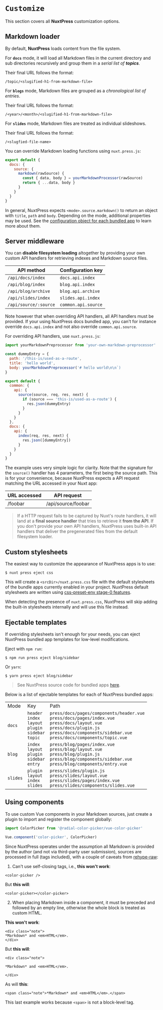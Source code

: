 # `Customize`

This section covers all **NuxtPress** customization options.

## Markdown loader

By default, **NuxtPress** loads content from the file system.

For **`docs`** mode, it will load all Markdown files in the current directory
and sub directories recursively and group them in a _serial list of **topics**_.

Their final URL follows the format:

```
/topic/<slugified-h1-from-markdown-file>
```

For **`blogs`** mode, Markdown files are grouped as a *_chronological list of
entries_*.

Their final URL follows the format:

```
/<year>/<month>/<slugified-h1-from-markdown-file>
```

For **`slides`** mode, Markdown files are treated as individual slideshows.

Their final URL follows the format:

```
/<slugfied-file-name>
```

You can override Markdown loading functions using `nuxt.press.js`:

```js
export default {
  docs: {
    source: {
      markdown(rawSource) {
        const { data, body } = yourMarkdownProcessor(rawSource)
        return { ...data, body }
      }
    }
  }
}
```

In general, NuxtPress expects `<mode>.source.markdown()` to return an object 
with `title`, `path` and `body`. Depending on the mode, additional properties 
may be used. See the [configuration object for each bundled app][source-code] 
to learn more about them.

## Server middleware

You can **disable filesystem loading** altogether by providing your own custom 
API handlers for retrieving indexes and Markdown source files.

| API method                          | Configuration key                     |
| ----------------------------------- | ------------------------------------- |
| `/api/docs/index`                   | `docs.api.index`                      |
| `/api/blog/index`                   | `blog.api.index`                      |
| `/api/blog/archive`                 | `blog.api.archive`                    |
| `/api/slides/index`                 | `slides.api.index`                    |
| `/api/source/:source`               | `common.api.source`                   |

Note however that when overriding API handlers, all API handlers must be 
provided. If your using NuxtPress docs bundled app, you can't for instance 
override `docs.api.index` and not also override `common.api.source`.

For overriding API handlers, use `nuxt.press.js`:

```js
import yourMarkdownPreprocessor from 'your-own-markdown-preprocessor'

const dummyEntry = {
  path: '/this-is/used-as-a-route',
  title: 'hello world',
  body: yourMarkdownPreprocessor('# hello world\n\n`)
}

export default {
  common: {
    api: {
      source(source, req, res, next) {
        if (source === 'this-is/used-as-a-route') {
          res.json(dummyEntry)
        }
      }
    }
  },
  docs: {
    api: {
      index(req, res, next) {
        res.json([dummyEntry])
      }
    }
  }
}
```

The example uses very simple logic for clarity. Note that the signature for
the `source()` handler has 4 parameters, the first being the source path. This
is for your convenience, because NuxtPress expects a API request matching the 
URL accessed in your Nuxt app:

URL accessed    | API request
--------------- | --------------------
/foobar         | /api/source/foobar

> If a HTTP request fails to be captured by Nuxt's route handlers, it will
> land at a **final source handler** that tries to retrieve it **from the API**.
> If you don't provide your own API handlers, NuxtPress uses built-in API
> handlers that deliver the pregenerated files from the default filesystem loader.

## Custom stylesheets

The easiest way to customize the appearance of NuxtPress apps is to use:

```
$ nuxt press eject css
```

This will create a `<srcDir>/nuxt.press.css` file with the default stylesheets
of the bundle apps currently enabled in your project. NuxtPress default 
stylesheets are written using [css-preset-env stage-0 features][stage-0].

[stage-0]: https://preset-env.cssdb.org/

When detecting the presence of `nuxt.press.css`, NuxtPress will skip adding
the built-in stylesheets internally and will use this file instead.

## Ejectable templates

If overriding stylesheets isn't enough for your needs, you can eject NuxtPress 
bundled app templates for low-level modifications.

Eject with `npm run`:

```shell
$ npm run press eject blog/sidebar
```

Or `yarn`:


```shell
$ yarn press eject blog/sidebar
```

> See NuxtPress source code for bundled apps [here][source-code].

[source-code]: https://github.com/nuxt/press/tree/master/src/blueprints

Below is a list of ejectable templates for each of NuxtPress bundled apps:

<table>
<tr>
<td>Mode</td>
<td>Key</td>
<td>Path</td>
</tr>
<tr>
<td><code>docs</code></td>
<td>
<code>header</code><br>
<code>index</code><br>
<code>layout</code><br>
<code>plugin</code><br>
<code>sidebar</code><br>
<code>topic</code>
</td>
<td>
<code>press/docs/pages/components/header.vue</code><br>
<code>press/docs/pages/index.vue</code><br>
<code>press/docs/layout.vue</code><br>
<code>press/docs/plugin.js</code><br>
<code>press/docs/components/sidebar.vue</code><br>
<code>press/docs/components/topic.vue
</td>
</tr>
<tr>
<td><code>blog</code></td>
<td>
<code>index</code><br>
<code>layout</code><br>
<code>plugin</code><br>
<code>sidebar</code><br>
<code>entry</code>
</td>
<td>
<code>press/blog/pages/index.vue</code><br>
<code>press/blog/layout.vue</code><br>
<code>press/blog/plugin.js</code><br>
<code>press/blog/components/sidebar.vue</code><br>
<code>press/blog/components/entry.vue
</td>
</tr>
<tr>
<td><code>slides</code></td>
<td>
<code>plugin</code><br>
<code>layout</code><br>
<code>index</code><br>
<code>slides</code>
</td>
<td>
<code>press/slides/plugin.js</code><br>
<code>press/slides/layout.vue</code><br>
<code>press/slides/pages/index.vue</code><br>
<code>press/slides/components/slides.vue
</td>
</tr>
</table>


## Using components

To use custom Vue components in your Markdown sources, just create a plugin to 
import and register the component globally:

```js
import ColorPicker from '@radial-color-picker/vue-color-picker'

Vue.component('color-picker', ColorPicker)
```

Since NuxtPress operates under the assumption all Markdown is provided by the
author (and not via third-party user submission), sources are processed in full
(tags included), with a couple of caveats from [rehype-raw][rehype-raw]:

1. Can't use self-closing tags, i.e., **this won't work**:

```markup
<color-picker />
```

But **this will**:

```markup
<color-picker></color-picker>
```

2. When placing Markdown inside a component, it must be preceded and followed
by an empty line, otherwise the whole block is treated as custom HTML.

**This won't work**:

```markup
<div class="note">
*Markdown* and <em>HTML</em>.
</div>
```

But **this will**:

```markup
<div class="note">

*Markdown* and <em>HTML</em>.

</div>
```

As will **this**:

```markup
<span class="note">*Markdown* and <em>HTML</em>.</span>
```

This last example works because `<span>` is not a block-level tag.

[rehype-raw]: https://github.com/rehypejs/rehype-raw
